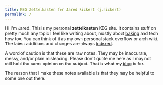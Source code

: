 ```yaml
---
title: KEG Zettelkasten for Jared Rickert (jlrickert)
permalink: /
---
```


Hi I'm Jared. This is my personal **zettelkasten** KEG site. It contains stuff
on pretty much any topic I feel like writing about, mostly about [baking](292)
and tech how too. You can think of it as my own personal stack overflow or arch
wiki. The latest additions and changes are always [indexed](dex).

A word of caution is that these are raw notes. They may be inaccurate, messy,
and/or plain misleading. Please don't quote me here as I may not still hold the
same opinion on the subject. That is what my [blog] is for.

The reason that I make these notes available is that they may be helpful to some
one out there.

[blog]: https://jlrickert.me/blog
